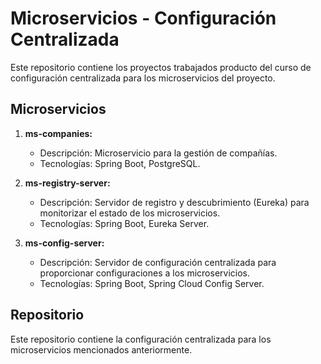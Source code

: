 # Microservicios - Configuración Centralizada

Este repositorio contiene los proyectos trabajados producto del curso de  configuración centralizada para los microservicios del proyecto.

## Microservicios

1. **ms-companies:**
   - Descripción: Microservicio para la gestión de compañías.
   - Tecnologías: Spring Boot, PostgreSQL.

2. **ms-registry-server:**
   - Descripción: Servidor de registro y descubrimiento (Eureka) para monitorizar el estado de los microservicios.
   - Tecnologías: Spring Boot, Eureka Server.

3. **ms-config-server:**
   - Descripción: Servidor de configuración centralizada para proporcionar configuraciones a los microservicios.
   - Tecnologías: Spring Boot, Spring Cloud Config Server.

## Repositorio
Este repositorio contiene la configuración centralizada para los microservicios mencionados anteriormente.

